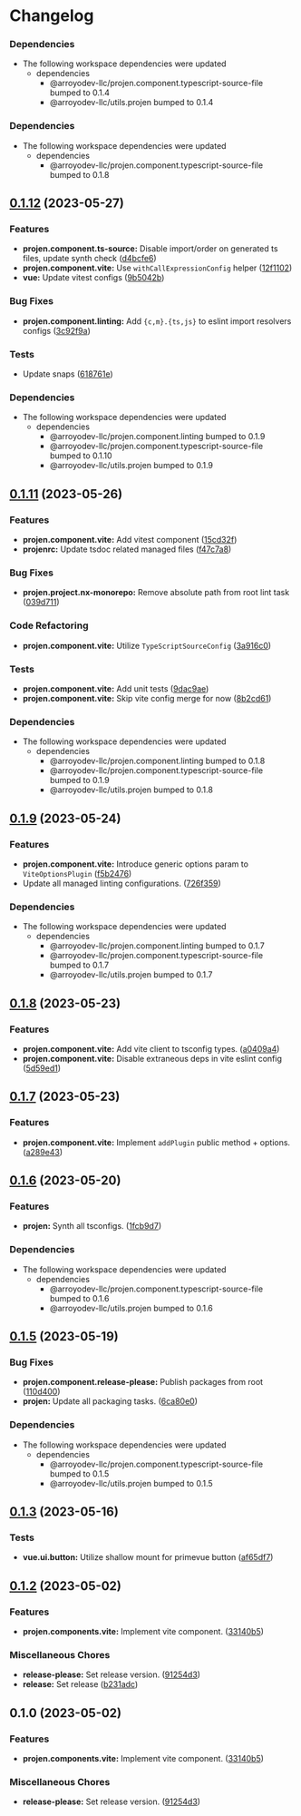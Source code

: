 # Changelog

### Dependencies

* The following workspace dependencies were updated
  * dependencies
    * @arroyodev-llc/projen.component.typescript-source-file bumped to 0.1.4
    * @arroyodev-llc/utils.projen bumped to 0.1.4

### Dependencies

* The following workspace dependencies were updated
  * dependencies
    * @arroyodev-llc/projen.component.typescript-source-file bumped to 0.1.8

## [0.1.12](https://github.com/ArroyoDev-LLC/components/compare/@arroyodev-llc/projen.component.vite-v0.1.11...@arroyodev-llc/projen.component.vite-v0.1.12) (2023-05-27)


### Features

* **projen.component.ts-source:** Disable import/order on generated ts files, update synth check ([d4bcfe6](https://github.com/ArroyoDev-LLC/components/commit/d4bcfe65ed9782b78ef6896f88271325a87682e5))
* **projen.component.vite:** Use `withCallExpressionConfig` helper ([12f1102](https://github.com/ArroyoDev-LLC/components/commit/12f1102f56d24fce8cb4eda6f7c0f7cbf4506e5b))
* **vue:** Update vitest configs ([9b5042b](https://github.com/ArroyoDev-LLC/components/commit/9b5042b36033ed67cd32a53b1e2d207ffd0782ca))


### Bug Fixes

* **projen.component.linting:** Add `{c,m}.{ts,js}` to eslint import resolvers configs ([3c92f9a](https://github.com/ArroyoDev-LLC/components/commit/3c92f9aa63b40b75356e4c5cde44de9825d7afc0))


### Tests

* Update snaps ([618761e](https://github.com/ArroyoDev-LLC/components/commit/618761e2e9a782305d6a0f096678e35647a71abb))


### Dependencies

* The following workspace dependencies were updated
  * dependencies
    * @arroyodev-llc/projen.component.linting bumped to 0.1.9
    * @arroyodev-llc/projen.component.typescript-source-file bumped to 0.1.10
    * @arroyodev-llc/utils.projen bumped to 0.1.9

## [0.1.11](https://github.com/ArroyoDev-LLC/components/compare/@arroyodev-llc/projen.component.vite-v0.1.10...@arroyodev-llc/projen.component.vite-v0.1.11) (2023-05-26)


### Features

* **projen.component.vite:** Add vitest component ([15cd32f](https://github.com/ArroyoDev-LLC/components/commit/15cd32f888e522bc18b4e5a69f20f83fac5f896c))
* **projenrc:** Update tsdoc related managed files ([f47c7a8](https://github.com/ArroyoDev-LLC/components/commit/f47c7a850310aad5e43769919c3055bb4faec60a))


### Bug Fixes

* **projen.project.nx-monorepo:** Remove absolute path from root lint task ([039d711](https://github.com/ArroyoDev-LLC/components/commit/039d7112eaa5eaa8472b1ab564fa5a48ae92f57a))


### Code Refactoring

* **projen.component.vite:** Utilize `TypeScriptSourceConfig` ([3a916c0](https://github.com/ArroyoDev-LLC/components/commit/3a916c099e4842d637925e802374ba9895d299e9))


### Tests

* **projen.component.vite:** Add unit tests ([9dac9ae](https://github.com/ArroyoDev-LLC/components/commit/9dac9aeecf14a88fb4cba7193cff9b1365b59fe7))
* **projen.component.vite:** Skip vite config merge for now ([8b2cd61](https://github.com/ArroyoDev-LLC/components/commit/8b2cd615796a0af2ed3eaec838d7c9fcd5922fc6))


### Dependencies

* The following workspace dependencies were updated
  * dependencies
    * @arroyodev-llc/projen.component.linting bumped to 0.1.8
    * @arroyodev-llc/projen.component.typescript-source-file bumped to 0.1.9
    * @arroyodev-llc/utils.projen bumped to 0.1.8

## [0.1.9](https://github.com/ArroyoDev-LLC/components/compare/@arroyodev-llc/projen.component.vite-v0.1.8...@arroyodev-llc/projen.component.vite-v0.1.9) (2023-05-24)


### Features

* **projen.component.vite:** Introduce generic options param to `ViteOptionsPlugin` ([f5b2476](https://github.com/ArroyoDev-LLC/components/commit/f5b247689d1d1cd69955e599b3a1d704c1918f36))
* Update all managed linting configurations. ([726f359](https://github.com/ArroyoDev-LLC/components/commit/726f359127b6d45cc24549653d78b3ea129a15e4))


### Dependencies

* The following workspace dependencies were updated
  * dependencies
    * @arroyodev-llc/projen.component.linting bumped to 0.1.7
    * @arroyodev-llc/projen.component.typescript-source-file bumped to 0.1.7
    * @arroyodev-llc/utils.projen bumped to 0.1.7

## [0.1.8](https://github.com/ArroyoDev-LLC/components/compare/@arroyodev-llc/projen.component.vite-v0.1.7...@arroyodev-llc/projen.component.vite-v0.1.8) (2023-05-23)


### Features

* **projen.component.vite:** Add vite client to tsconfig types. ([a0409a4](https://github.com/ArroyoDev-LLC/components/commit/a0409a471cd1c9fd0e1b21dcf54ed44a3240e854))
* **projen.component.vite:** Disable extraneous deps in vite eslint config ([5d59ed1](https://github.com/ArroyoDev-LLC/components/commit/5d59ed1d04985b7ad8a96ed071893642c4c16521))

## [0.1.7](https://github.com/ArroyoDev-LLC/components/compare/@arroyodev-llc/projen.component.vite-v0.1.6...@arroyodev-llc/projen.component.vite-v0.1.7) (2023-05-23)


### Features

* **projen.component.vite:** Implement `addPlugin` public method + options. ([a289e43](https://github.com/ArroyoDev-LLC/components/commit/a289e43376131006e8514c85d8df57a879dbac44))

## [0.1.6](https://github.com/ArroyoDev-LLC/components/compare/@arroyodev-llc/projen.component.vite-v0.1.5...@arroyodev-llc/projen.component.vite-v0.1.6) (2023-05-20)


### Features

* **projen:** Synth all tsconfigs. ([1fcb9d7](https://github.com/ArroyoDev-LLC/components/commit/1fcb9d7e7c4840ff7d463453cff44201b03e996a))


### Dependencies

* The following workspace dependencies were updated
  * dependencies
    * @arroyodev-llc/projen.component.typescript-source-file bumped to 0.1.6
    * @arroyodev-llc/utils.projen bumped to 0.1.6

## [0.1.5](https://github.com/ArroyoDev-LLC/components/compare/@arroyodev-llc/projen.component.vite-v0.1.4...@arroyodev-llc/projen.component.vite-v0.1.5) (2023-05-19)


### Bug Fixes

* **projen.component.release-please:** Publish packages from root ([110d400](https://github.com/ArroyoDev-LLC/components/commit/110d4002e681d351f3127aeb04798eb25bb7e1b9))
* **projen:** Update all packaging tasks. ([6ca80e0](https://github.com/ArroyoDev-LLC/components/commit/6ca80e05c2f38b262be0edc718240f6a055b9c0a))


### Dependencies

* The following workspace dependencies were updated
  * dependencies
    * @arroyodev-llc/projen.component.typescript-source-file bumped to 0.1.5
    * @arroyodev-llc/utils.projen bumped to 0.1.5

## [0.1.3](https://github.com/ArroyoDev-LLC/components/compare/@arroyodev-llc/projen.component.vite-v0.1.2...@arroyodev-llc/projen.component.vite-v0.1.3) (2023-05-16)


### Tests

* **vue.ui.button:** Utilize shallow mount for primevue button ([af65df7](https://github.com/ArroyoDev-LLC/components/commit/af65df7ce7c9ea6d0d12f7ac284a59f7aaf90c40))

## [0.1.2](https://github.com/ArroyoDev-LLC/components/compare/@arroyodev-llc/projen.component.vite-v0.1.0...@arroyodev-llc/projen.component.vite-v0.1.2) (2023-05-02)


### Features

* **projen.components.vite:** Implement vite component. ([33140b5](https://github.com/ArroyoDev-LLC/components/commit/33140b5a999e6ae4eaefad1b558d5a8460f4066c))


### Miscellaneous Chores

* **release-please:** Set release version. ([91254d3](https://github.com/ArroyoDev-LLC/components/commit/91254d37f198bb0d7366d786fa56a3266dac77d8))
* **release:** Set release ([b231adc](https://github.com/ArroyoDev-LLC/components/commit/b231adc5f371681d5e2b52358be34fa451fd69db))

## 0.1.0 (2023-05-02)


### Features

* **projen.components.vite:** Implement vite component. ([33140b5](https://github.com/ArroyoDev-LLC/components/commit/33140b5a999e6ae4eaefad1b558d5a8460f4066c))


### Miscellaneous Chores

* **release-please:** Set release version. ([91254d3](https://github.com/ArroyoDev-LLC/components/commit/91254d37f198bb0d7366d786fa56a3266dac77d8))
